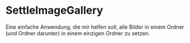 # SettleImageGallery
Eine einfache Anwendung, die mir helfen soll, alle Bilder in einem Ordner (und Ordner darunter) in einem einzigen Ordner zu setzen.
